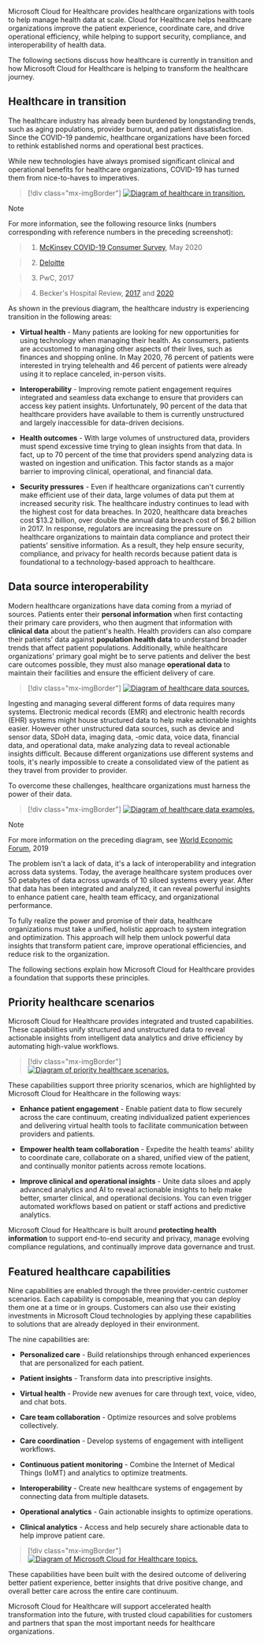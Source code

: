 Microsoft Cloud for Healthcare provides healthcare organizations with tools to help manage health data at scale. Cloud for Healthcare helps healthcare organizations improve the patient experience, coordinate care, and drive operational efficiency, while helping to support security, compliance, and interoperability of health data.

The following sections discuss how healthcare is currently in transition and how Microsoft Cloud for Healthcare is helping to transform the healthcare journey.

## Healthcare in transition

The healthcare industry has already been burdened by longstanding trends, such as aging populations, provider burnout, and patient dissatisfaction. Since the COVID-19 pandemic, healthcare organizations have been forced to rethink established norms and operational best practices.

While new technologies have always promised significant clinical and operational benefits for healthcare organizations, COVID-19 has turned them from nice-to-haves to imperatives.

> [!div class="mx-imgBorder"]
> [![Diagram of healthcare in transition.](../media/transition.png)](../media/transition.png#lightbox)

 > [!NOTE]
 > For more information, see the following resource links (numbers corresponding with reference numbers in the preceding screenshot): 

 > 1. [McKinsey COVID-19 Consumer Survey](https://www.mckinsey.com/~/media/McKinsey/Industries/Healthcare%20Systems%20and%20Services/Our%20Insights/Telehealth%20A%20quarter%20trillion%20dollar%20post%20COVID%2019%20reality/Telehealth-A-quarter-trilliondollar-post-COVID-19-reality.pdf/?azure-portal=true), May 2020

 > 2. [Deloitte](https://www2.deloitte.com/us/en/insights/focus/tech-trends/2017/dark-data-analyzing-unstructured-data.html/?azure-portal=true)

 > 3. PwC, 2017

 > 4. Becker's Hospital Review, [2017](https://www.beckershospitalreview.com/healthcare-information-technology/healthcare-breaches-cost-6-2b-annually.html/?azure-portal=true) and [2020](https://www.beckershospitalreview.com/cybersecurity/healthcare-data-breaches-up-55-1-in-2020-report-finds.html/?azure-portal=true)

As shown in the previous diagram, the healthcare industry is experiencing transition in the following areas:  

- **Virtual health** - Many patients are looking for new opportunities for using technology when managing their health. As consumers, patients are accustomed to managing other aspects of their lives, such as finances and shopping online. In May 2020, 76 percent of patients were interested in trying telehealth and 46 percent of patients were already using it to replace canceled, in-person visits.

- **Interoperability** - Improving remote patient engagement requires integrated and seamless data exchange to ensure that providers can access key patient insights. Unfortunately, 90 percent of the data that healthcare providers have available to them is currently unstructured and largely inaccessible for data-driven decisions.

- **Health outcomes** - With large volumes of unstructured data, providers must spend excessive time trying to glean insights from that data. In fact, up to 70 percent of the time that providers spend analyzing data is wasted on ingestion and unification. This factor stands as a major barrier to improving clinical, operational, and financial data.

- **Security pressures** - Even if healthcare organizations can't currently make efficient use of their data, large volumes of data put them at increased security risk. The healthcare industry continues to lead with the highest cost for data breaches. In 2020, healthcare data breaches cost $13.2 billion, over double the annual data breach cost of $6.2 billion in 2017. In response, regulators are increasing the pressure on healthcare organizations to maintain data compliance and protect their patients' sensitive information. As a result, they help ensure security, compliance, and privacy for health records because patient data is foundational to a technology-based approach to healthcare.

## Data source interoperability

Modern healthcare organizations have data coming from a myriad of sources. Patients enter their **personal information** when first contacting their primary care providers, who then augment that information with **clinical data** about the patient's health. Health providers can also compare their patients' data against **population health data** to understand broader trends that affect patient populations. Additionally, while healthcare organizations' primary goal might be to serve patients and deliver the best care outcomes possible, they must also manage **operational data** to maintain their facilities and ensure the efficient delivery of care.

> [!div class="mx-imgBorder"]
> [![Diagram of healthcare data sources.](../media/data-sources.png)](../media/data-sources.png#lightbox)

Ingesting and managing several different forms of data requires many systems. Electronic medical records (EMR) and electronic health records (EHR) systems might house structured data to help make actionable insights easier. However other unstructured data sources, such as device and sensor data, SDoH data, imaging data, -omic data, voice data, financial data, and operational data, make analyzing data to reveal actionable insights difficult. Because different organizations use different systems and tools, it's nearly impossible to create a consolidated view of the patient as they travel from provider to provider.

To overcome these challenges, healthcare organizations must harness the power of their data.

> [!div class="mx-imgBorder"]
> [![Diagram of healthcare data examples.](../media/data.png)](../media/data.png#lightbox)

 > [!NOTE]
 > For more information on the preceding diagram, see [World Economic Forum](https://www.weforum.org/agenda/2019/12/four-ways-data-is-improving-healthcare/?azure-portal=true), 2019

The problem isn't a lack of data, it's a lack of interoperability and integration across data systems. Today, the average healthcare system produces over 50 petabytes of data across upwards of 10 siloed systems every year. After that data has been integrated and analyzed, it can reveal powerful insights to enhance patient care, health team efficacy, and organizational performance.

To fully realize the power and promise of their data, healthcare organizations must take a unified, holistic approach to system integration and optimization. This approach will help them unlock powerful data insights that transform patient care, improve operational efficiencies, and reduce risk to the organization. 

The following sections explain how Microsoft Cloud for Healthcare provides a foundation that supports these principles.

## Priority healthcare scenarios

Microsoft Cloud for Healthcare provides integrated and trusted capabilities. These capabilities unify structured and unstructured data to reveal actionable insights from intelligent data analytics and drive efficiency by automating high-value workflows.

> [!div class="mx-imgBorder"]
> [![Diagram of priority healthcare scenarios.](../media/scenarios.png)](../media/scenarios.png#lightbox)

These capabilities support three priority scenarios, which are highlighted by Microsoft Cloud for Healthcare in the following ways:

-   **Enhance patient engagement** - Enable patient data to flow securely across the care continuum, creating individualized patient experiences and delivering virtual health tools to facilitate communication between providers and patients.

-   **Empower health team collaboration** - Expedite the health teams' ability to coordinate care, collaborate on a shared, unified view of the patient, and continually monitor patients across remote locations.

-   **Improve clinical and operational insights** - Unite data siloes and apply advanced analytics and AI to reveal actionable insights to help make better, smarter clinical, and operational decisions. You can even trigger automated workflows based on patient or staff actions and predictive analytics.

Microsoft Cloud for Healthcare is built around **protecting health information** to support end-to-end security and privacy, manage evolving compliance regulations, and continually improve data governance and trust.

## Featured healthcare capabilities

Nine capabilities are enabled through the three provider-centric customer scenarios. Each capability is composable, meaning that you can deploy them one at a time or in groups. Customers can also use their existing investments in Microsoft Cloud technologies by applying these capabilities to solutions that are already deployed in their environment.

The nine capabilities are:

- **Personalized care** - Build relationships through enhanced experiences that are personalized for each patient.

- **Patient insights** - Transform data into prescriptive insights.

- **Virtual health** - Provide new avenues for care through text, voice, video, and chat bots.

- **Care team collaboration** - Optimize resources and solve problems collectively.

- **Care coordination** - Develop systems of engagement with intelligent workflows.

- **Continuous patient monitoring** - Combine the Internet of Medical Things (IoMT) and analytics to optimize treatments.

- **Interoperability** - Create new healthcare systems of engagement by connecting data from multiple datasets.

- **Operational analytics** - Gain actionable insights to optimize operations.

- **Clinical analytics** - Access and help securely share actionable data to help improve patient care.

> [!div class="mx-imgBorder"]
> [![Diagram of Microsoft Cloud for Healthcare topics.](../media/cloud-healthcare.png)](../media/cloud-healthcare.png#lightbox)

These capabilities have been built with the desired outcome of delivering better patient experience, better insights that drive positive change, and overall better care across the entire care continuum.

Microsoft Cloud for Healthcare will support accelerated health transformation into the future, with trusted cloud capabilities for customers and partners that span the most important needs for healthcare organizations.

